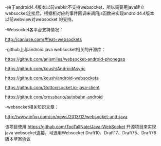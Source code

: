 -由于android4.4版本以前webkit不支持websocket，所以需要用java建立websocket连接后，根据相对应的事件回调来调用js函数来实现android4.4版本以前webview对websocket
的支持。

-Websocket各平台支持情况：

http://caniuse.com/#feat=websockets

-github上与android java websocket相关的开源库：

https://github.com/anismiles/websocket-android-phonegap
 
https://github.com/koush/AndroidAsync

https://github.com/koush/android-websockets

https://github.com/Gottox/socket.io-java-client

https://github.com/crossbario/autobahn-android

-websocket相关知识文章：

http://www.infoq.com/cn/news/2013/12/websocket-and-java

该项目使用 https://github.com/TooTallNate/Java-WebSocket 开源项目来实现java websocket连接，可选用Websocket Draft10、Draft17、Draft75、Draft76版本草案协议


  
